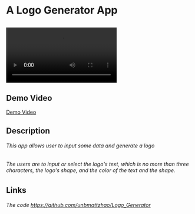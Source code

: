 # A Logo Generator App
## 
![Demo Video](https://user-images.githubusercontent.com/46049501/227925579-5f349fd6-4adf-463f-86e8-3b593bdcabe7.mp4)
## Demo Video

[Demo Video](./Demo/App_Demo.mp4)


## Description
  ###### This app allows user to input some data and generate a logo
  ###### The users are to input or select the logo's text, which is no more than three characters, the logo's shape, and the color of the text and the shape.


##  Links

###### The code https://github.com/unbmattzhao/Logo_Generator



